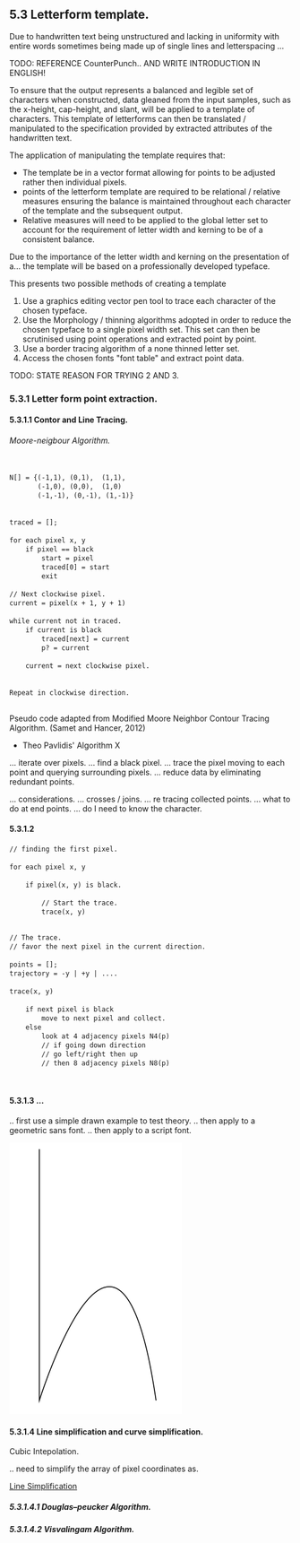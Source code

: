 
## 5.3 Letterform template.

Due to handwritten text being unstructured and lacking in uniformity with entire words sometimes being made up of single lines and letterspacing ... 

TODO: REFERENCE CounterPunch.. AND WRITE INTRODUCTION IN ENGLISH!

To ensure that the output represents a balanced and legible set of characters when constructed, data gleaned from the input samples, such as the x-height, cap-height, and slant, will be applied to a template of characters. This template of letterforms can then be translated / manipulated to the specification provided by extracted attributes of the handwritten text.

The application of manipulating the template requires that:
- The template be in a vector format allowing for points to be adjusted rather then individual pixels.
- points of the letterform template are required to be relational / relative measures ensuring the balance is maintained throughout each character of the template and the subsequent output.
- Relative measures will need to be applied to the global letter set to account for the requirement of letter width and kerning to be of a consistent balance.

Due to the importance of the letter width and kerning on the presentation of a... the template will be based on a professionally developed typeface.

This presents two possible methods of creating a template
1. Use a graphics editing vector pen tool to trace each character of the chosen typeface.
2. Use the Morphology / thinning algorithms adopted in order to reduce the chosen typeface to a single pixel width set. This set can then be scrutinised using point operations and extracted point by point.
3. Use a border tracing algorithm of a none thinned letter set.
4. Access the chosen fonts "font table" and extract point data.


TODO: STATE REASON FOR TRYING 2 AND 3.


### 5.3.1 Letter form point extraction.

#### 5.3.1.1 Contor and Line Tracing.

###### Moore-neigbour Algorithm.

```

N[] = {(-1,1), (0,1),  (1,1),
       (-1,0), (0,0),  (1,0) 
       (-1,-1), (0,-1), (1,-1)}


traced = [];

for each pixel x, y
    if pixel == black
        start = pixel
        traced[0] = start
        exit

// Next clockwise pixel.
current = pixel(x + 1, y + 1)

while current not in traced.
    if current is black
        traced[next] = current
        p? = current

    current = next clockwise pixel.


Repeat in clockwise direction.


```

Pseudo code adapted from Modified Moore Neighbor Contour Tracing Algorithm.
(Samet and Hancer, 2012)

- Theo Pavlidis' Algorithm X

... iterate over pixels.
... find a black pixel.
... trace the pixel moving to each point and querying surrounding pixels.
... reduce data by eliminating redundant points.

... considerations.
    ... crosses / joins.
    ... re tracing collected points.
    ... what to do at end points.
    ... do I need to know the character.


#### 5.3.1.2

```
// finding the first pixel.

for each pixel x, y
    
    if pixel(x, y) is black.

        // Start the trace.
        trace(x, y)


```

```
// The trace.
// favor the next pixel in the current direction.

points = [];
trajectory = -y | +y | ....

trace(x, y)

    if next pixel is black
        move to next pixel and collect.
    else
        look at 4 adjacency pixels N4(p)
        // if going down direction 
        // go left/right then up
        // then 8 adjacency pixels N8(p)



```

#### 5.3.1.3 ...

.. first use a simple drawn example to test theory.
.. then apply to a geometric sans font.
.. then apply to a script font.

![Figure: trace function testing on simple line letterform](../-img/5.3.h.png)

#### 5.3.1.4 Line simplification and curve simplification.

Cubic Intepolation.

.. need to simplify the array of pixel coordinates as. 

[Line Simplification](https://bost.ocks.org/mike/simplify/)

##### 5.3.1.4.1 Douglas–peucker Algorithm.

##### 5.3.1.4.2 Visvalingam Algorithm.




